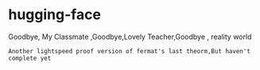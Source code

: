 # hugging-face
Goodbye, My Classmate ,Goodbye,Lovely Teacher,Goodbye , reality world <br>

    Another lightspeed proof version of fermat's last theorm,But haven't complete yet
